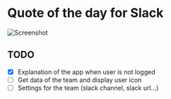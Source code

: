 # Quote of the day for Slack

![Screenshot](https://github.com/tlenclos/Slack-quote-of-the-day/blob/master/screenshot.png)

## TODO
- [x] Explanation of the app when user is not logged
- [ ] Get data of the team and display user icon
- [ ] Settings for the team (slack channel, slack url...)
